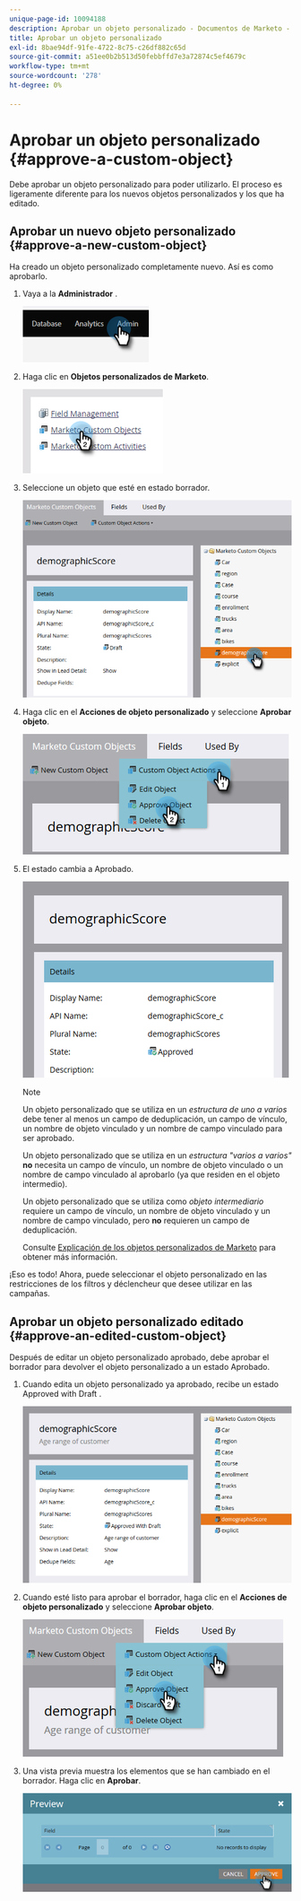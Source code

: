 ```yaml
---
unique-page-id: 10094188
description: Aprobar un objeto personalizado - Documentos de Marketo - Documentación del producto
title: Aprobar un objeto personalizado
exl-id: 8bae94df-91fe-4722-8c75-c26df882c65d
source-git-commit: a51ee0b2b513d50febbffd7e3a72874c5ef4679c
workflow-type: tm+mt
source-wordcount: '278'
ht-degree: 0%

---
```


# Aprobar un objeto personalizado {#approve-a-custom-object}

Debe aprobar un objeto personalizado para poder utilizarlo. El proceso es ligeramente diferente para los nuevos objetos personalizados y los que ha editado.

## Aprobar un nuevo objeto personalizado {#approve-a-new-custom-object}

Ha creado un objeto personalizado completamente nuevo. Así es como aprobarlo.

1. Vaya a la **Administrador** .

   ![](assets/approve-a-custom-object-1.png)

1. Haga clic en **Objetos personalizados de Marketo**.

   ![](assets/approve-a-custom-object-2.png)

1. Seleccione un objeto que esté en estado borrador.

   ![](assets/approve-a-custom-object-3.png)

1. Haga clic en el **Acciones de objeto personalizado** y seleccione **Aprobar objeto**.

   ![](assets/approve-a-custom-object-4.png)

1. El estado cambia a Aprobado.

   ![](assets/approve-a-custom-object-5.png)

   >[!NOTE]
   >
   >Un objeto personalizado que se utiliza en un _estructura de uno a varios_ debe tener al menos un campo de deduplicación, un campo de vínculo, un nombre de objeto vinculado y un nombre de campo vinculado para ser aprobado.
   >
   >Un objeto personalizado que se utiliza en un _estructura &quot;varios a varios&quot;_ **no** necesita un campo de vínculo, un nombre de objeto vinculado o un nombre de campo vinculado al aprobarlo (ya que residen en el objeto intermedio).
   >
   >Un objeto personalizado que se utiliza como _objeto intermediario_ requiere un campo de vínculo, un nombre de objeto vinculado y un nombre de campo vinculado, pero **no** requieren un campo de deduplicación.
   >
   >Consulte [Explicación de los objetos personalizados de Marketo](/help/marketo/product-docs/administration/marketo-custom-objects/understanding-marketo-custom-objects.md) para obtener más información.

¡Eso es todo! Ahora, puede seleccionar el objeto personalizado en las restricciones de los filtros y déclencheur que desee utilizar en las campañas.

## Aprobar un objeto personalizado editado {#approve-an-edited-custom-object}

Después de editar un objeto personalizado aprobado, debe aprobar el borrador para devolver el objeto personalizado a un estado Aprobado.

1. Cuando edita un objeto personalizado ya aprobado, recibe un estado Approved with Draft .

   ![](assets/approve-a-custom-object-6.png)

1. Cuando esté listo para aprobar el borrador, haga clic en el **Acciones de objeto personalizado** y seleccione **Aprobar objeto**.

   ![](assets/approve-a-custom-object-7.png)

1. Una vista previa muestra los elementos que se han cambiado en el borrador. Haga clic en **Aprobar**.

   ![](assets/approve-a-custom-object-8.png)
